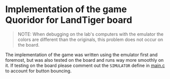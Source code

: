 # Implementation of the game Quoridor for LandTiger board

> NOTE: When debugging on the lab's computers with the emulator the colors are different than the originals, this problem does not occur on the board.

The implementation of the game was written using the emulator first and foremost, but was also tested on the board and runs way more smoothly on it. If testing on the board please comment out the `SIMULATOR` define in [main.c](Quoridor/main.c) to account for button bouncing.
